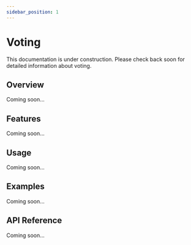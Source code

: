 ```yaml
---
sidebar_position: 1
---
```


# Voting

This documentation is under construction. Please check back soon for detailed information about voting.

## Overview

Coming soon...

## Features

Coming soon...

## Usage

Coming soon...

## Examples

Coming soon...

## API Reference

Coming soon...
